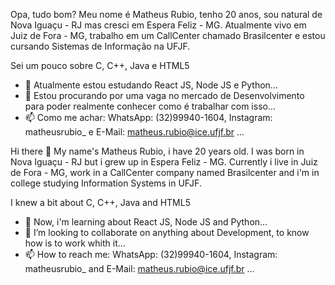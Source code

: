 Opa, tudo bom?
Meu nome é Matheus Rubio, tenho 20 anos, sou natural de Nova Iguaçu - RJ mas cresci em Espera Feliz - MG. Atualmente vivo em Juiz de Fora - MG, trabalho em um CallCenter chamado Brasilcenter e estou cursando Sistemas de Informação na UFJF.

Sei um pouco sobre C, C++, Java e HTML5

- 🌱 Atualmente estou estudando React JS, Node JS e Python...
- 👯 Estou procurando por uma vaga no mercado de Desenvolvimento para poder realmente conhecer como é trabalhar com isso...
- 📫 Como me achar: WhatsApp: (32)99940-1604, Instagram: matheusrubio_ e E-Mail: matheus.rubio@ice.ufjf.br ...


Hi there 👋
My name's Matheus Rubio, i have 20 years old. I was born in Nova Iguaçu - RJ but i grew up in Espera Feliz - MG. Currently i live in Juiz de Fora - MG, work in a CallCenter company named Brasilcenter and i'm in college studying Information Systems in UFJF.

I knew a bit about C, C++, Java and HTML5

- 🌱 Now, i'm learning about React JS, Node JS and Python...
- 👯 I’m looking to collaborate on anything about Development, to know how is to work whith it...
- 📫 How to reach me: WhatsApp: (32)99940-1604, Instagram: matheusrubio_ and E-Mail: matheus.rubio@ice.ufjf.br ...
